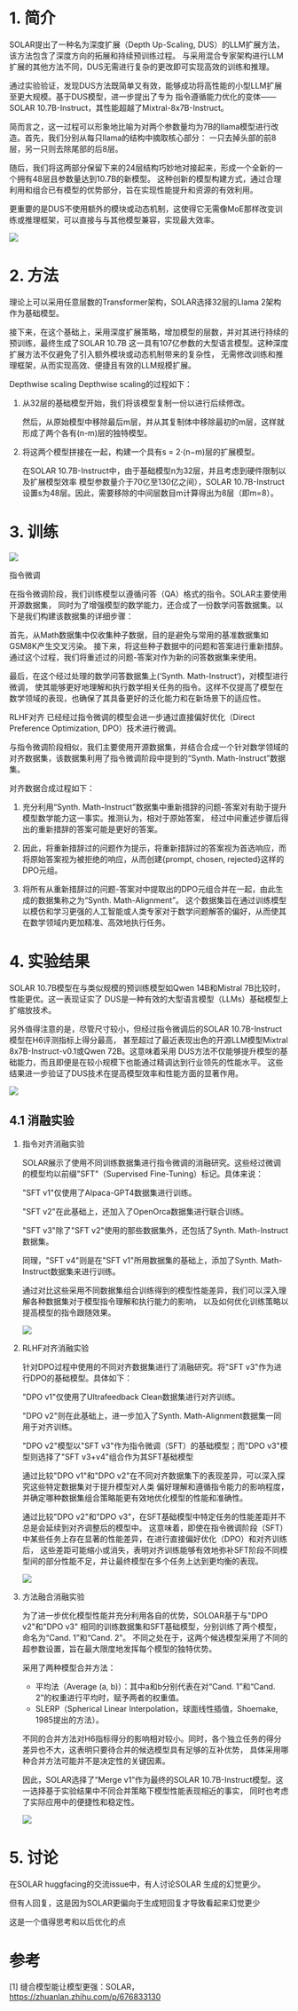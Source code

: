# 1. 简介

SOLAR提出了一种名为深度扩展（Depth Up-Scaling, DUS）的LLM扩展方法，该方法包含了深度方向的拓展和持续预训练过程。
与采用混合专家架构进行LLM扩展的其他方法不同，DUS无需进行复杂的更改即可实现高效的训练和推理。

通过实验验证，发现DUS方法既简单又有效，能够成功将高性能的小型LLM扩展至更大规模。基于DUS模型，进一步提出了专为
指令遵循能力优化的变体——SOLAR 10.7B-Instruct，其性能超越了Mixtral-8x7B-Instruct。

简而言之，这一过程可以形象地比喻为对两个参数量均为7B的llama模型进行改造。首先，我们分别从每只llama的结构中摘取核心部分：
一只去掉头部的前8层，另一只则去除尾部的后8层。

随后，我们将这两部分保留下来的24层结构巧妙地对接起来，形成一个全新的一个拥有48层且参数量达到10.7B的新模型。
这种创新的模型构建方式，通过合理利用和组合已有模型的优势部分，旨在实现性能提升和资源的有效利用。

更重要的是DUS不使用额外的模块或动态机制，这使得它无需像MoE那样改变训练或推理框架，可以直接与与其他模型兼容，实现最大效率。

![](.01_solar_10.7B_images/模型拼接.png)

# 2. 方法

理论上可以采用任意层数的Transformer架构，SOLAR选择32层的Llama 2架构作为基础模型。

接下来，在这个基础上，采用深度扩展策略，增加模型的层数，并对其进行持续的预训练，最终生成了SOLAR 10.7B
这一具有107亿参数的大型语言模型。这种深度扩展方法不仅避免了引入额外模块或动态机制带来的复杂性，
无需修改训练和推理框架，从而实现高效、便捷且有效的LLM规模扩展。

Depthwise scaling
Depthwise scaling的过程如下：

1. 从32层的基础模型开始，我们将该模型复制一份以进行后续修改。

    然后，从原始模型中移除最后m层，并从其复制体中移除最初的m层，这样就形成了两个各有(n-m)层的独特模型。

2. 将这两个模型拼接在一起，构建一个具有s = 2·(n−m)层的扩展模型。

    在SOLAR 10.7B-Instruct中，由于基础模型n为32层，并且考虑到硬件限制以及扩展模型效率
    模型参数量介于70亿至130亿之间），SOLAR 10.7B-Instruct设置s为48层。因此，需要移除的中间层数目m计算得出为8层（即m=8）。

# 3. 训练

![](.01_solar_10.7B_images/训练细节.png)

指令微调

在指令微调阶段，我们训练模型以遵循问答（QA）格式的指令。SOLAR主要使用开源数据集，
同时为了增强模型的数学能力，还合成了一份数学问答数据集。以下是我们构建该数据集的详细步骤：

首先，从Math数据集中仅收集种子数据，目的是避免与常用的基准数据集如GSM8K产生交叉污染。
接下来，将这些种子数据中的问题和答案进行重新措辞。通过这个过程，我们将重述过的问题-答案对作为新的问答数据集来使用。

最后，在这个经过处理的数学问答数据集上(‘Synth. Math-Instruct‘)，对模型进行微调，
使其能够更好地理解和执行数学相关任务的指令。这样不仅提高了模型在数学领域的表现，也确保了其具备更好的泛化能力和在新场景下的适应性。


RLHF对齐
已经经过指令微调的模型会进一步通过直接偏好优化（Direct Preference Optimization, DPO）技术进行微调。

与指令微调阶段相似，我们主要使用开源数据集，并结合合成一个针对数学领域的对齐数据集，该数据集利用了指令微调阶段中提到的“Synth. Math-Instruct”数据集。

对齐数据合成过程如下：

1. 充分利用“Synth. Math-Instruct”数据集中重新措辞的问题-答案对有助于提升模型数学能力这一事实。推测认为，相对于原始答案，
   经过中间重述步骤后得出的重新措辞的答案可能是更好的答案。

2. 因此，将重新措辞过的问题作为提示，将重新措辞过的答案视为首选响应，而将原始答案视为被拒绝的响应，从而创建{prompt, chosen, rejected}这样的DPO元组。

3. 将所有从重新措辞过的问题-答案对中提取出的DPO元组合并在一起，由此生成的数据集称之为“Synth. Math-Alignment”。
   这个数据集旨在通过训练模型以模仿和学习更强的人工智能或人类专家对于数学问题解答的偏好，从而使其在数学领域内更加精准、高效地执行任务。

# 4. 实验结果

SOLAR 10.7B模型在与类似规模的预训练模型如Qwen 14B和Mistral 7B比较时，性能更优。这一表现证实了
DUS是一种有效的大型语言模型（LLMs）基础模型上扩缩放技术。

另外值得注意的是，尽管尺寸较小，但经过指令微调后的SOLAR 10.7B-Instruct模型在H6评测指标上得分最高，
甚至超过了最近表现出色的开源LLM模型Mixtral 8x7B-Instruct-v0.1或Qwen 72B。这意味着采用
DUS方法不仅能够提升模型的基础能力，而且即便是在较小规模下也能通过精调达到行业领先的性能水平。
这些结果进一步验证了DUS技术在提高模型效率和性能方面的显著作用。

![](.01_solar_10.7B_images/性能对比.png)

## 4.1 消融实验

1. 指令对齐消融实验

    SOLAR展示了使用不同训练数据集进行指令微调的消融研究。这些经过微调的模型均以前缀"SFT"（Supervised Fine-Tuning）标记。具体来说：
    
    "SFT v1"仅使用了Alpaca-GPT4数据集进行训练。
    
    "SFT v2"在此基础上，还加入了OpenOrca数据集进行联合训练。
    
    "SFT v3"除了"SFT v2"使用的那些数据集外，还包括了Synth. Math-Instruct数据集。
    
    同理，"SFT v4"则是在"SFT v1"所用数据集的基础上，添加了Synth. Math-Instruct数据集来进行训练。
    
    通过对比这些采用不同数据集组合训练得到的模型性能差异，我们可以深入理解各种数据集对于模型指令理解和执行能力的影响，
    以及如何优化训练策略以提高模型的指令跟随效果。

    ![](.01_solar_10.7B_images/数据消融实验.png)

2. RLHF对齐消融实验

    针对DPO过程中使用的不同对齐数据集进行了消融研究。将"SFT v3"作为进行DPO的基础模型。具体如下：
    
    "DPO v1"仅使用了Ultrafeedback Clean数据集进行对齐训练。
    
    "DPO v2"则在此基础上，进一步加入了Synth. Math-Alignment数据集一同用于对齐训练。
    
    "DPO v2"模型以"SFT v3"作为指令微调（SFT）的基础模型；而"DPO v3"模型则选择了"SFT v3+v4"组合作为其SFT基础模型
    
    通过比较"DPO v1"和"DPO v2"在不同对齐数据集下的表现差异，可以深入探究这些特定数据集对于提升模型对人类
    偏好理解和遵循指令能力的影响程度，并确定哪种数据集组合策略能更有效地优化模型的性能和准确性。
    
    通过比较"DPO v2"和"DPO v3"，在SFT基础模型中特定任务的性能差距并不总是会延续到对齐调整后的模型中。
    这意味着，即使在指令微调阶段（SFT）中某些任务上存在显著的性能差异，在进行直接偏好优化（DPO）和对齐训练后，
    这些差距可能缩小或消失，表明对齐训练能够有效地弥补SFT阶段不同模型间的部分性能不足，并让最终模型在多个任务上达到更均衡的表现。

    ![](.01_solar_10.7B_images/RLHF数据对比.png)

3. 方法融合消融实验

    为了进一步优化模型性能并充分利用各自的优势，SOLOAR基于与"DPO v2"和"DPO v3"
    相同的训练数据集和SFT基础模型，分别训练了两个模型，命名为“Cand. 1”和“Cand. 2”。
    不同之处在于，这两个候选模型采用了不同的超参数设置，旨在最大限度地发挥每个模型的独特优势。
    
    采用了两种模型合并方法：
    
    - 平均法（Average (a, b)）：其中a和b分别代表在对“Cand. 1”和“Cand. 2”的权重进行平均时，赋予两者的权重值。
    - SLERP（Spherical Linear Interpolation，球面线性插值，Shoemake, 1985提出的方法）。
    
    不同的合并方法对H6指标得分的影响相对较小。同时，各个独立任务的得分差异也不大，这表明只要待合并的候选模型具有足够的互补优势，
    具体采用哪种合并方法可能并不是决定性的关键因素。
    
    因此，SOLAR选择了“Merge v1”作为最终的SOLAR 10.7B-Instruct模型。这一选择基于实验结果中不同合并策略下模型性能表现相近的事实，
    同时也考虑了实际应用中的便捷性和稳定性。
    
    ![](.01_solar_10.7B_images/模型融合.png)


# 5. 讨论

在SOLAR huggfacing的交流issue中，有人讨论SOLAR 生成的幻觉更少。

但有人回复，这是因为SOLAR更偏向于生成短回复才导致看起来幻觉更少

这是一个值得思考和以后优化的点

# 参考

[1] 缝合模型能让模型更强：SOLAR，https://zhuanlan.zhihu.com/p/676833130
